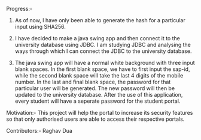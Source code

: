 Progress:-
1) As of now, I have only been able to generate the hash for a particular input using SHA256.


2) I have decided to make a java swing app and then connect it to the university database using JDBC. I am studying JDBC and analysing the ways through which I can connect the JDBC to the university database.


3) The java swing app will have a normal white background with three input blank spaces. In the first blank space, we have to first input the sap-id, while the second blank space will take the last 4 digits of the mobile number. In the last and final blank space, the password for that particular user will be generated. The new password will then be updated to the university database. After the use of this application, every student will have a seperate password for the student portal. 

Motivation:-
This project will help the portal to increase its security features so that only authorised users are able to access their respective portals.

Contributors:-
Raghav Dua

